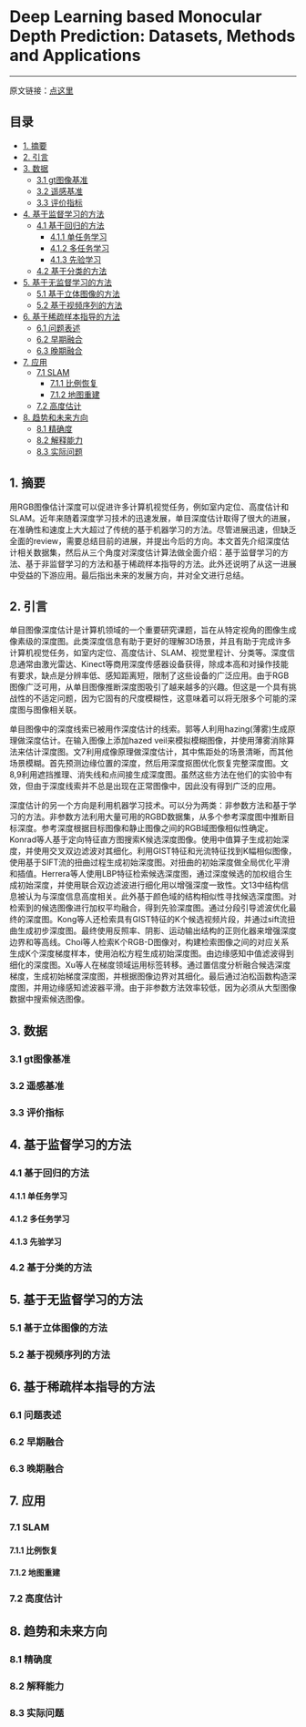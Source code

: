 # Deep Learning based Monocular Depth Prediction: Datasets, Methods and Applications

------

原文链接：[点这里](https://arxiv.org/abs/2011.04123)

## 目录

- [1. 摘要](#1)
- [2. 引言](#2)
- [3. 数据](#3)
  - [3.1 gt图像基准](#3.1)
  - [3.2 遥感基准](#3.2)
  - [3.3 评价指标](#3.3)
- [4. 基于监督学习的方法](#4)
  - [4.1 基于回归的方法](#4.1)
    - [4.1.1 单任务学习](#4.1.1)
    - [4.1.2 多任务学习](#4.1.2)
    - [4.1.3 先验学习](#4.1.3)
  - [4.2 基于分类的方法](#4.2)
- [5. 基于无监督学习的方法](#5)
  - [5.1 基于立体图像的方法](#5.1)
  - [5.2 基于视频序列的方法](#5.2)
- [6. 基于稀疏样本指导的方法](#6)
  - [6.1 问题表述](#6.1)
  - [6.2 早期融合](#6.2)
  - [6.3 晚期融合](#6.3)
- [7. 应用](#7)
  - [7.1 SLAM](#7.1)
    - [7.1.1 比例恢复](#7.1.1)
    - [7.1.2 地图重建](#7.1.2)
  - [7.2 高度估计](#7.2)
- [8. 趋势和未来方向](#8)
  - [8.1 精确度](#8.1)
  - [8.2 解释能力](#8.2)
  - [8.3 实际问题](#8.3)

<a name="1"></a>

## 1. 摘要

用RGB图像估计深度可以促进许多计算机视觉任务，例如室内定位、高度估计和SLAM。近年来随着深度学习技术的迅速发展，单目深度估计取得了很大的进展，在准确性和速度上大大超过了传统的基于机器学习的方法。尽管进展迅速，但缺乏全面的review，需要总结目前的进展，并提出今后的方向。本文首先介绍深度估计相关数据集，然后从三个角度对深度估计算法做全面介绍：基于监督学习的方法、基于非监督学习的方法和基于稀疏样本指导的方法。此外还说明了从这一进展中受益的下游应用。最后指出未来的发展方向，并对全文进行总结。

<a name="2"></a>

## 2. 引言

单目图像深度估计是计算机领域的一个重要研究课题，旨在从特定视角的图像生成像素级的深度图。此类深度信息有助于更好的理解3D场景，并且有助于完成许多计算机视觉任务，如室内定位、高度估计、SLAM、视觉里程计、分类等。深度信息通常由激光雷达、Kinect等商用深度传感器设备获得，除成本高和对操作技能有要求，缺点是分辨率低、感知距离短，限制了这些设备的广泛应用。由于RGB图像广泛可用，从单目图像推断深度图吸引了越来越多的兴趣。但这是一个具有挑战性的不适定问题，因为它固有的尺度模糊性，这意味着可以将无限多个可能的深度图与图像相关联。

单目图像中的深度线索已被用作深度估计的线索。郭等人利用hazing(薄雾)生成原理做深度估计。在输入图像上添加hazed veil来模拟模糊图像，并使用薄雾消除算法来估计深度图。文7利用成像原理做深度估计，其中焦距处的场景清晰，而其他场景模糊。首先预测边缘位置的深度，然后用深度抠图优化恢复完整深度图。文8,9利用遮挡推理、消失线和点间接生成深度图。虽然这些方法在他们的实验中有效，但由于深度线索并不总是出现在正常图像中，因此没有得到广泛的应用。

深度估计的另一个方向是利用机器学习技术。可以分为两类：非参数方法和基于学习的方法。非参数方法利用大量可用的RGBD数据集，从多个参考深度图中推断目标深度。参考深度根据目标图像和静止图像之间的RGB域图像相似性确定。Konrad等人基于定向特征直方图搜索K候选深度图像。使用中值算子生成初始深度，并使用交叉双边滤波对其细化。利用GIST特征和光流特征找到K幅相似图像，使用基于SIFT流的扭曲过程生成初始深度图。对扭曲的初始深度做全局优化平滑和插值。Herrera等人使用LBP特征检索候选深度图，通过深度候选的加权组合生成初始深度，并使用联合双边滤波进行细化用以增强深度一致性。文13中结构信息被认为与深度信息高度相关。此外基于颜色域的结构相似性寻找候选深度图。对检索到的候选图像进行加权平均融合，得到先验深度图。通过分段引导滤波优化最终的深度图。Kong等人还检索具有GIST特征的K个候选视频片段，并通过sift流扭曲生成初步深度图。最终使用反照率、阴影、运动输出结构的正则化器来增强深度边界和等高线。Choi等人检索K个RGB-D图像对，构建检索图像之间的对应关系生成K个深度梯度样本，使用泊松方程生成初始深度图。由边缘感知中值滤波得到细化的深度图。Xu等人在梯度领域运用标签转移。通过置信度分析融合候选深度梯度，生成初始梯度深度图，并根据图像边界对其细化。最后通过泊松函数构造深度图，并用边缘感知滤波器平滑。由于非参数方法效率较低，因为必须从大型图像数据中搜索候选图像。

<a name="3"></a>

## 3. 数据



<a name="3.1"></a>

### 3.1 gt图像基准



<a name="3.2"></a>

### 3.2 遥感基准



<a name="3.3"></a>

### 3.3 评价指标



<a name="4"></a>

## 4. 基于监督学习的方法



<a name="4.1"></a>

### 4.1 基于回归的方法



<a name="4.1.1"></a>

#### 4.1.1 单任务学习



<a name="4.1.2"></a>

#### 4.1.2 多任务学习



<a name="4.1.3"></a>

#### 4.1.3 先验学习



<a name="4.2"></a>

### 4.2 基于分类的方法



<a name="5"></a>

## 5. 基于无监督学习的方法



<a name="5.1"></a>

### 5.1 基于立体图像的方法



<a name="5.2"></a>

### 5.2 基于视频序列的方法



<a name="6"></a>

## 6. 基于稀疏样本指导的方法



<a name="6.1"></a>

### 6.1 问题表述



<a name="6.2"></a>

### 6.2 早期融合



<a name="6.3"></a>

### 6.3 晚期融合



<a name="7"></a>

## 7. 应用



<a name="7.1"></a>

### 7.1 SLAM



<a name="7.1.1"></a>

#### 7.1.1 比例恢复



<a name="7.1.2"></a>

#### 7.1.2 地图重建



<a name="7.2"></a>

### 7.2 高度估计



<a name="8"></a>

## 8. 趋势和未来方向



<a name="8.1"></a>

### 8.1 精确度



<a name="8.2"></a>

### 8.2 解释能力



<a name="8.3"></a>

### 8.3 实际问题





